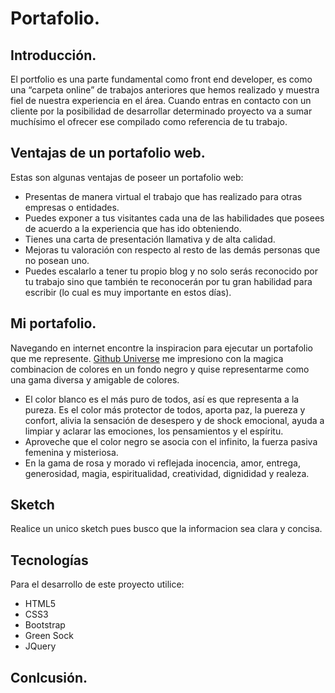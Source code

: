 # Portafolio.

## Introducción.
El portfolio es una parte fundamental como front end developer, es como una “carpeta online” de trabajos anteriores que hemos realizado y  muestra fiel de nuestra experiencia en el área. Cuando entras en contacto con un cliente por la posibilidad de desarrollar determinado proyecto va a sumar muchísimo el ofrecer ese compilado como referencia de tu trabajo.

## Ventajas de un portafolio web.
Estas son algunas ventajas de poseer un portafolio web:

* Presentas de manera virtual el trabajo que has realizado para otras empresas o entidades.
* Puedes exponer a tus visitantes cada una de las habilidades que posees de acuerdo a la experiencia que has ido obteniendo.
* Tienes una carta de presentación llamativa y de alta calidad.
* Mejoras tu valoración con respecto al resto de las demás personas que no posean uno.
* Puedes escalarlo a tener tu propio blog y no solo serás reconocido por tu trabajo sino que también te reconocerán por tu gran habilidad para escribir (lo cual es muy importante en estos días).

## Mi portafolio.

Navegando en internet encontre la inspiracion para ejecutar un portafolio que me represente.
[Github Universe](https://githubuniverse.com/) me impresiono con la magica combinacion de colores en un fondo negro y quise representarme como una gama diversa y amigable de colores.

- El color blanco es el más puro de todos, así es que representa a la pureza. Es el color más protector de todos, aporta paz, la puereza y confort, alivia la sensación de desespero y de shock emocional, ayuda a limpiar y aclarar las emociones, los pensamientos y el espíritu.
- Aproveche que el color negro se asocia con el infinito, la fuerza pasiva femenina y misteriosa. 
- En la gama de rosa y morado vi reflejada inocencia, amor, entrega, generosidad, magia, espiritualidad, creatividad, dignididad y realeza.

## Sketch
Realice un unico sketch pues busco que la informacion sea clara y concisa.


## Tecnologías

Para el desarrollo de este proyecto utilice:

- HTML5
- CSS3
- Bootstrap
- Green Sock
- JQuery


## Conlcusión.
